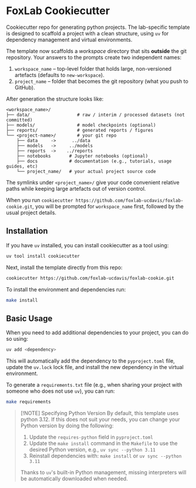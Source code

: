 # FoxLab Cookiecutter

Cookiecutter repo for generating python projects. The lab-specific template is designed to scaffold a project with a clean structure, using `uv` for dependency management and virtual environments.

The template now scaffolds a *workspace* directory that sits **outside** the git repository.  Your answers to the prompts create two independent names:

1. `workspace_name` – top-level folder that holds large, non-versioned artefacts (defaults to `new-workspace`).
2. `project_name` – folder that becomes the git repository (what you push to GitHub).

After generation the structure looks like:

```text
<workspace_name>/
├── data/                  # raw / interim / processed datasets (not committed)
├── models/                # model checkpoints (optional)
├── reports/               # generated reports / figures
└── <project-name>/        # your git repo
    ├── data     ->      ../data
    ├── models   ->     ../models
    ├── reports  ->    ../reports
    ├── notebooks       # Jupyter notebooks (optional)
    ├── docs            # documentation (e.g., tutorials, usage guides, etc)
    └── project_name/   # your actual project source code
```

The symlinks under `<project_name>/` give your code convenient relative paths while keeping large artefacts out of version control.

When you run `cookiecutter https://github.com/foxlab-ucdavis/foxlab-cookie.git`, you will be prompted for `workspace_name` first, followed by the usual project details.

## Installation

If you have `uv` installed, you can install cookiecutter as a tool using:

```bash
uv tool install cookiecutter
```

Next, install the template directly from this repo:

```bash
cookiecutter https://github.com/foxlab-ucdavis/foxlab-cookie.git
```

To install the environment and dependencies run:

```bash
make install
```

## Basic Usage

When you need to add additional dependencies to your project, you can do so using:

```bash
uv add <dependency>
```

This will automatically add the dependency to the `pyproject.toml` file, update the `uv.lock` lock file, and install the new dependency in the virtual environment.

To generate a `requirements.txt` file (e.g., when sharing your project with someone who does not use `uv`), you can run:

```bash
make requirements
```

> [!NOTE] Specifying Python Version
> By default, this template uses python 3.12. If this does not suit your needs, you can change your Python version by doing the following:
>
> 1. Update the `requires-python` field in `pyproject.toml`
> 2. Update the `make install` command in the `Makefile` to use the desired Python version, e.g., `uv sync --python 3.11`
> 3. Reinstall dependencies with: `make install` or `uv sync --python 3.11`
>
> Thanks to `uv`'s built-in Python management, missing interpreters will be automatically downloaded when needed.
